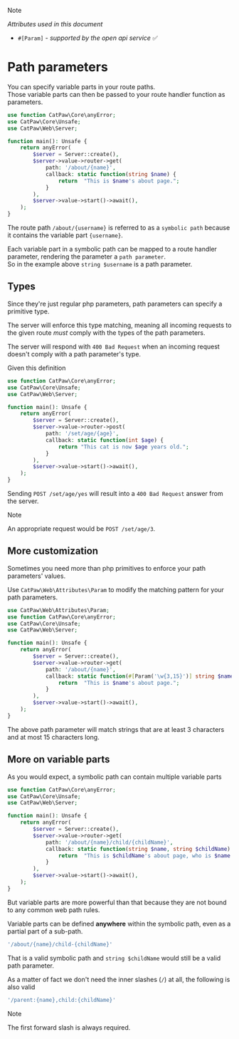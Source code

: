 > [!NOTE]
> _Attributes used in this document_
> - `#[Param]` - _supported by the open api service_ ✅


# Path parameters

You can specify variable parts in your route paths.\
Those variable parts can then be passed to your route handler function as parameters.

```php
use function CatPaw\Core\anyError;
use CatPaw\Core\Unsafe;
use CatPaw\Web\Server;

function main(): Unsafe {
    return anyError(
        $server = Server::create(),
        $server->value->router->get(
            path: '/about/{name}',
            callback: static function(string $name) {
                return  "This is $name's about page.";
            }
        ),
        $server->value->start()->await(),
    );
}
```

The route path `/about/{username}` is referred to as a `symbolic path` because it contains the variable part `{username}`.

Each variable part in a symbolic path can be mapped to a route handler parameter, rendering the parameter a `path parameter`.\
So in the example above `string $username` is a path parameter.

## Types

Since they're just regular php parameters, path parameters can specify a primitive type.

The server will enforce this type matching, meaning all incoming requests to the given route _must_ comply with the types of the path parameters.

The server will respond with `400 Bad Request` when an incoming request doesn't comply with a path parameter's type.


Given this definition
```php
use function CatPaw\Core\anyError;
use CatPaw\Core\Unsafe;
use CatPaw\Web\Server;

function main(): Unsafe {
    return anyError(
        $server = Server::create(),
        $server->value->router->post(
            path: '/set/age/{age}',
            callback: static function(int $age) {
                return "This cat is now $age years old.";
            }
        ),
        $server->value->start()->await(),
    );
}
```

Sending `POST /set/age/yes` will result into a `400 Bad Request` answer from the server.

> [!NOTE]
> An appropriate request would be `POST /set/age/3`.


## More customization

Sometimes you need more than php primitives to enforce your path parameters' values.

Use `CatPaw\Web\Attributes\Param` to modify the matching pattern for your path parameters.

```php
use CatPaw\Web\Attributes\Param;
use function CatPaw\Core\anyError;
use CatPaw\Core\Unsafe;
use CatPaw\Web\Server;

function main(): Unsafe {
    return anyError(
        $server = Server::create(),
        $server->value->router->get(
            path: '/about/{name}',
            callback: static function(#[Param('\w{3,15}')] string $name) {
                return  "This is $name's about page.";
            }
        ),
        $server->value->start()->await(),
    );
}
```

The above path parameter will match strings that are at least 3 characters and at most 15 characters long.

## More on variable parts

As you would expect, a symbolic path can contain multiple variable parts

```php
use function CatPaw\Core\anyError;
use CatPaw\Core\Unsafe;
use CatPaw\Web\Server;

function main(): Unsafe {
    return anyError(
        $server = Server::create(),
        $server->value->router->get(
            path: '/about/{name}/child/{childName}',
            callback: static function(string $name, string $childName) {
                return  "This is $childName's about page, who is $name's kitten.";
            }
        ),
        $server->value->start()->await(),
    );
}
```

But variable parts are more powerful than that because they are not bound to any common web path rules.

Variable parts can be defined **anywhere** within the symbolic path, even as a partial part of a sub-path.

```php
'/about/{name}/child-{childName}'
```

That is a valid symbolic path and `string $childName` would still be a valid path parameter.

As a matter of fact we don't need the inner slashes (`/`) at all, the following is also valid

```php
'/parent:{name},child:{childName}'
```
> [!NOTE]
> The first forward slash is always required.

